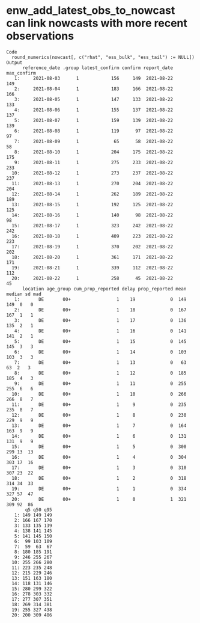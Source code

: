 # enw_add_latest_obs_to_nowcast can link nowcasts with more recent observations

    Code
      round_numerics(nowcast[, c("rhat", "ess_bulk", "ess_tail") := NULL])
    Output
          reference_date .group latest_confirm confirm report_date max_confirm
       1:     2021-08-03      1            156     149  2021-08-22         149
       2:     2021-08-04      1            183     166  2021-08-22         166
       3:     2021-08-05      1            147     133  2021-08-22         133
       4:     2021-08-06      1            155     137  2021-08-22         137
       5:     2021-08-07      1            159     139  2021-08-22         139
       6:     2021-08-08      1            119      97  2021-08-22          97
       7:     2021-08-09      1             65      58  2021-08-22          58
       8:     2021-08-10      1            204     175  2021-08-22         175
       9:     2021-08-11      1            275     233  2021-08-22         233
      10:     2021-08-12      1            273     237  2021-08-22         237
      11:     2021-08-13      1            270     204  2021-08-22         204
      12:     2021-08-14      1            262     189  2021-08-22         189
      13:     2021-08-15      1            192     125  2021-08-22         125
      14:     2021-08-16      1            140      98  2021-08-22          98
      15:     2021-08-17      1            323     242  2021-08-22         242
      16:     2021-08-18      1            409     223  2021-08-22         223
      17:     2021-08-19      1            370     202  2021-08-22         202
      18:     2021-08-20      1            361     171  2021-08-22         171
      19:     2021-08-21      1            339     112  2021-08-22         112
      20:     2021-08-22      1            258      45  2021-08-22          45
          location age_group cum_prop_reported delay prop_reported mean median sd mad
       1:       DE       00+                 1    19             0  149    149  0   0
       2:       DE       00+                 1    18             0  167    167  1   1
       3:       DE       00+                 1    17             0  136    135  2   1
       4:       DE       00+                 1    16             0  141    141  2   1
       5:       DE       00+                 1    15             0  145    145  3   3
       6:       DE       00+                 1    14             0  103    103  3   3
       7:       DE       00+                 1    13             0   63     63  2   3
       8:       DE       00+                 1    12             0  185    185  4   3
       9:       DE       00+                 1    11             0  255    255  6   6
      10:       DE       00+                 1    10             0  266    266  8   7
      11:       DE       00+                 1     9             0  235    235  8   7
      12:       DE       00+                 1     8             0  230    229  9   9
      13:       DE       00+                 1     7             0  164    163  9   9
      14:       DE       00+                 1     6             0  131    131  9   9
      15:       DE       00+                 1     5             0  300    299 13  13
      16:       DE       00+                 1     4             0  304    303 17  16
      17:       DE       00+                 1     3             0  310    307 23  22
      18:       DE       00+                 1     2             0  318    314 34  33
      19:       DE       00+                 1     1             0  334    327 57  47
      20:       DE       00+                 1     0             1  321    309 92  86
           q5 q50 q95
       1: 149 149 149
       2: 166 167 170
       3: 133 135 139
       4: 138 141 145
       5: 141 145 150
       6:  99 103 109
       7:  59  63  67
       8: 180 185 191
       9: 246 255 267
      10: 255 266 280
      11: 223 235 248
      12: 215 229 246
      13: 151 163 180
      14: 118 131 146
      15: 280 299 322
      16: 278 303 332
      17: 277 307 351
      18: 269 314 381
      19: 255 327 438
      20: 200 309 486

